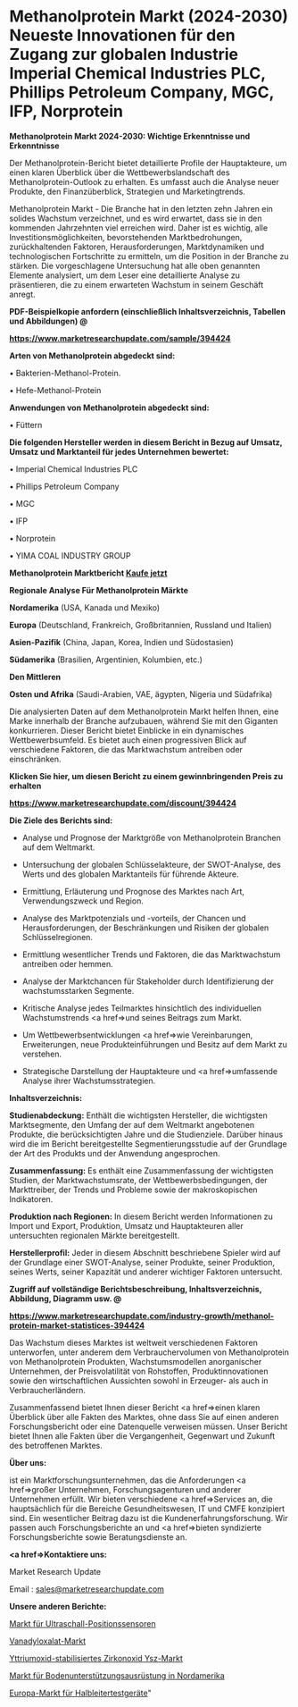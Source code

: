 # Methanolprotein Markt (2024-2030) Neueste Innovationen für den Zugang zur globalen Industrie Imperial Chemical Industries PLC, Phillips Petroleum Company, MGC, IFP, Norprotein

<strong>Methanolprotein Markt 2024-2030: Wichtige Erkenntnisse und Erkenntnisse</strong>

Der Methanolprotein-Bericht bietet detaillierte Profile der Hauptakteure, um einen klaren Überblick über die Wettbewerbslandschaft des Methanolprotein-Outlook zu erhalten. Es umfasst auch die Analyse neuer Produkte, den Finanzüberblick, Strategien und Marketingtrends.

Methanolprotein Markt - Die Branche hat in den letzten zehn Jahren ein solides Wachstum verzeichnet, und es wird erwartet, dass sie in den kommenden Jahrzehnten viel erreichen wird. Daher ist es wichtig, alle Investitionsmöglichkeiten, bevorstehenden Marktbedrohungen, zurückhaltenden Faktoren, Herausforderungen, Marktdynamiken und technologischen Fortschritte zu ermitteln, um die Position in der Branche zu stärken. Die vorgeschlagene Untersuchung hat alle oben genannten Elemente analysiert, um dem Leser eine detaillierte Analyse zu präsentieren, die zu einem erwarteten Wachstum in seinem Geschäft anregt.



<strong><b>PDF-Beispielkopie anfordern (einschließlich Inhaltsverzeichnis, Tabellen und Abbildungen) @ </b></strong>

<strong><a href=https://www.marketresearchupdate.com/sample/394424>

<strong>https://www.marketresearchupdate.com/sample/394424</u></a></strong></strong>



<strong>Arten von Methanolprotein abgedeckt sind:</strong>

• Bakterien-Methanol-Protein.

• Hefe-Methanol-Protein



<strong>Anwendungen von Methanolprotein abgedeckt sind:</strong>

• Füttern



<strong>Die folgenden Hersteller werden in diesem Bericht in Bezug auf Umsatz, Umsatz und Marktanteil für jedes Unternehmen bewertet:</strong>

• Imperial Chemical Industries PLC

• Phillips Petroleum Company

• MGC

• IFP

• Norprotein

• YIMA COAL INDUSTRY GROUP



<strong>Methanolprotein Marktbericht <a href=https://www.marketresearchupdate.com/buynow/394424>Kaufe jetzt</a></strong>



<strong>Regionale Analyse Für Methanolprotein Märkte</strong>



<strong>Nordamerika</strong> (USA, Kanada und Mexiko)



<strong>Europa</strong> (Deutschland, Frankreich, Großbritannien, Russland und Italien)



<strong>Asien-Pazifik</strong> (China, Japan, Korea, Indien und Südostasien)



<strong>Südamerika</strong> (Brasilien, Argentinien, Kolumbien, etc.)



<strong>Den Mittleren</strong> 

<strong>Osten und Afrika</strong> (Saudi-Arabien, VAE, ägypten, Nigeria und Südafrika)

Die analysierten Daten auf dem Methanolprotein Markt helfen Ihnen, eine Marke innerhalb der Branche aufzubauen, während Sie mit den Giganten konkurrieren. Dieser Bericht bietet Einblicke in ein dynamisches Wettbewerbsumfeld. Es bietet auch einen progressiven Blick auf verschiedene Faktoren, die das Marktwachstum antreiben oder einschränken.



<strong>Klicken Sie hier, um diesen Bericht zu einem gewinnbringenden Preis zu erhalten
</strong>

<strong><a href=https://www.marketresearchupdate.com/discount/394424>https://www.marketresearchupdate.com/discount/394424</b></u></strong></a>



<strong>Die Ziele des Berichts sind:</strong>

- Analyse und Prognose der Marktgröße von Methanolprotein Branchen auf dem Weltmarkt.

- Untersuchung der globalen Schlüsselakteure, der SWOT-Analyse, des Werts und des globalen Marktanteils für führende Akteure.

- Ermittlung, Erläuterung und Prognose des Marktes nach Art, Verwendungszweck und Region.

- Analyse des Marktpotenzials und -vorteils, der Chancen und Herausforderungen, der Beschränkungen und Risiken der globalen Schlüsselregionen.

- Ermittlung wesentlicher Trends und Faktoren, die das Marktwachstum antreiben oder hemmen.

- Analyse der Marktchancen für Stakeholder durch Identifizierung der wachstumsstarken Segmente.

- Kritische Analyse jedes Teilmarktes hinsichtlich des individuellen Wachstumstrends <a href=>und</a> seines Beitrags zum Markt.

- Um Wettbewerbsentwicklungen <a href=>wie</a> Vereinbarungen, Erweiterungen, neue Produkteinführungen und Besitz auf dem Markt zu verstehen.

- Strategische Darstellung der Hauptakteure und <a href=>umfas</a>sende Analyse ihrer Wachstumsstrategien.



<strong>Inhaltsverzeichnis:</strong>



<strong>Studienabdeckung:</strong> Enthält die wichtigsten Hersteller, die wichtigsten Marktsegmente, den Umfang der auf dem Weltmarkt angebotenen Produkte, die berücksichtigten Jahre und die Studienziele. Darüber hinaus wird die im Bericht bereitgestellte Segmentierungsstudie auf der Grundlage der Art des Produkts und der Anwendung angesprochen.



<strong>Zusammenfassung:</strong> Es enthält eine Zusammenfassung der wichtigsten Studien, der Marktwachstumsrate, der Wettbewerbsbedingungen, der Markttreiber, der Trends und Probleme sowie der makroskopischen Indikatoren.



<strong>Produktion nach Regionen:</strong> In diesem Bericht werden Informationen zu Import und Export, Produktion, Umsatz und Hauptakteuren aller untersuchten regionalen Märkte bereitgestellt.



<strong>Herstellerprofil:</strong> Jeder in diesem Abschnitt beschriebene Spieler wird auf der Grundlage einer SWOT-Analyse, seiner Produkte, seiner Produktion, seines Werts, seiner Kapazität und anderer wichtiger Faktoren untersucht.



<strong><b>Zugriff auf vollständige Berichtsbeschreibung, Inhaltsverzeichnis, Abbildung, Diagramm usw. @ </b></strong>

<strong><a href=https://www.marketresearchupdate.com/industry-growth/methanol-protein-market-statistices-394424>https://www.marketresearchupdate.com/industry-growth/methanol-protein-market-statistices-394424</a></strong>

Das Wachstum dieses Marktes ist weltweit verschiedenen Faktoren unterworfen, unter anderem dem Verbrauchervolumen von Methanolprotein von Methanolprotein Produkten, Wachstumsmodellen anorganischer Unternehmen, der Preisvolatilität von Rohstoffen, Produktinnovationen sowie den wirtschaftlichen Aussichten sowohl in Erzeuger- als auch in Verbraucherländern.

Zusammenfassend bietet Ihnen dieser Bericht <a href=>einen</a> klaren Überblick über alle Fakten des Marktes, ohne dass Sie auf einen anderen Forschungsbericht oder eine Datenquelle verweisen müssen. Unser Bericht bietet Ihnen alle Fakten über die Vergangenheit, Gegenwart und Zukunft des betroffenen Marktes.



<strong>Über uns:</strong>

 ist ein Marktforschungsunternehmen, das die Anforderungen <a href=>großer</a> Unternehmen, Forschungsagenturen und anderer Unternehmen erfüllt. Wir bieten verschiedene <a href=>Services</a> an, die hauptsächlich für die Bereiche Gesundheitswesen, IT und CMFE konzipiert sind. Ein wesentlicher Beitrag dazu ist die Kundenerfahrungsforschung. Wir passen auch Forschungsberichte an und <a href=>bieten</a> syndizierte Forschungsberichte sowie Beratungsdienste an.



<strong><a href=>Kontaktiere uns:</a></strong>

Market Research Update

Email : sales@marketresearchupdate.com



<strong>Unsere anderen Berichte:</strong>

<a href=https://www.linkedin.com/pulse/ultrasonic-position-sensor-market-2023-challenges-business>Markt für Ultraschall-Positionssensoren</a>

<a href=https://www.linkedin.com/pulse/vanadyl-oxalate-market-outlooks-2023-size-players-cost>Vanadyloxalat-Markt</a>

<a href=https://www.linkedin.com/pulse/yttria-stabilized-zirconia-ysz-market-outlooks>Yttriumoxid-stabilisiertes Zirkonoxid Ysz-Markt</a>

<a href=https://www.linkedin.com/pulse/north-america-ground-support-equipment-market>Markt für Bodenunterstützungsausrüstung in Nordamerika</a>

<a href=https://www.linkedin.com/pulse/europe-semiconductor-test-equipments-market-2023-continues>Europa-Markt für Halbleitertestgeräte</a>"
